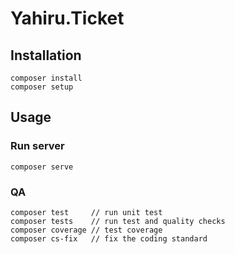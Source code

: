 # Yahiru.Ticket

## Installation

    composer install
    composer setup

## Usage

### Run server

    composer serve

### QA

    composer test     // run unit test
    composer tests    // run test and quality checks
    composer coverage // test coverage
    composer cs-fix   // fix the coding standard

